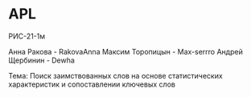 # APL

РИС-21-1м

Анна Ракова - RakovaAnna
Максим Торопицын - Max-serrro
Андрей Щербинин - Dewha

Тема: Поиск заимствованных слов на основе статистических характеристик и сопоставлении ключевых слов


